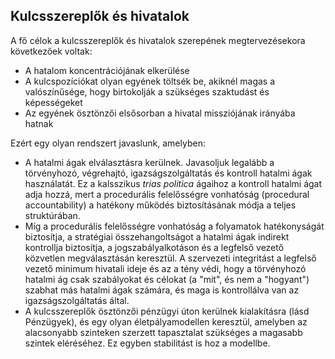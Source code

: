 ## Kulcsszereplők és hivatalok

A fő célok a kulcsszereplők és hivatalok szerepének megtervezésekora következőek voltak:

* A hatalom koncentrációjának elkerülése
* A kulcspozíciókat olyan egyének töltsék be, akiknél magas a valószínűsége, hogy birtokolják a szükséges szaktudást és képességeket
* Az egyének ösztönzői elsősorban a hivatal missziójának irányába hatnak

Ezért egy olyan rendszert javaslunk, amelyben:

* A hatalmi ágak elválasztásra kerülnek. Javasoljuk legalább a törvényhozó, végrehajtó, igazságszolgáltatás és kontroll hatalmi ágak használatát. Ez a kalsszikus _trias politica_ ágaihoz a kontroll hatalmi ágat adja hozzá, mert a procedurális felelősségre vonhatóság \(procedural accountability\) a hatékony működés biztosításának módja a teljes struktúrában.
* Míg a procedurális felelősségre vonhatóság a folyamatok hatékonyságát biztosítja, a stratégiai összehangoltságot a hatalmi ágak indirekt kontrollja biztosítja, a jogszabályalkotáson és a legfelső vezető közvetlen megválasztásán keresztül. A szervezeti integritást a legfelső vezető minimum hivatali ideje és az a tény védi, hogy a törvényhozó hatalmi ág csak szabályokat és célokat \(a "mit", és nem a "hogyant"\) szabhat más hatalmi ágak számára, és maga is kontrollálva van az igazságszolgáltatás által.
* A kulcsszereplők ösztönzői pénzügyi úton kerülnek kialakításra \(lásd Pénzügyek\), és egy olyan életpályamodellen keresztül, amelyben az alacsonyabb szinteken szerzett tapasztalat szükséges a magasabb szintek eléréséhez. Ez egyben stabilitást is hoz a modellbe.
